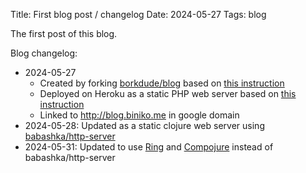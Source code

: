 Title: First blog post / changelog
Date: 2024-05-27
Tags: blog 

The first post of this blog.

Blog changelog: 
* 2024-05-27
  * Created by forking [borkdude/blog](https://github.com/borkdude/blog)
  based on [this instruction](https://medium.com/@jmglov/actually-blogging-with-clojure-fe485990eb98)
  * Deployed on Heroku as a static PHP web server based on [this instruction](https://gist.github.com/wh1tney/2ad13aa5fbdd83f6a489)
  * Linked to http://blog.biniko.me in google domain
* 2024-05-28: Updated as a static clojure web server using [babashka/http-server](https://github.com/babashka/http-server)
* 2024-05-31: Updated to use [Ring](https://github.com/ring-clojure/ring) and [Compojure](https://github.com/weavejester/compojure) instead of babashka/http-server


